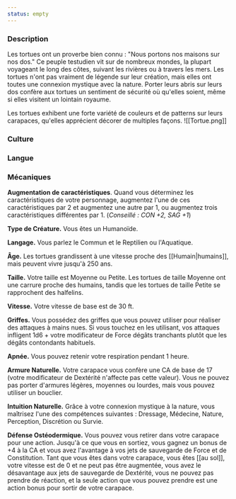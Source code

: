 ```yaml
---
status: empty
---
```

### Description

Les tortues ont un proverbe bien connu : "Nous portons nos maisons sur nos dos." Ce peuple testudien vit sur de nombreux mondes, la plupart voyageant le long des côtes, suivant les rivières ou à travers les mers. Les tortues n'ont pas vraiment de légende sur leur création, mais elles ont toutes une connexion mystique avec la nature. Porter leurs abris sur leurs dos confère aux tortues un sentiment de sécurité où qu'elles soient, même si elles visitent un lointain royaume.

Les tortues exhibent une forte variété de couleurs et de patterns sur leurs carapaces, qu'elles apprécient décorer de multiples façons.
![[Tortue.png]]
### Culture

### Langue

### Mécaniques

**Augmentation de caractéristiques**. Quand vous déterminez les caractéristiques de votre personnage, augmentez l'une de ces caractéristiques par 2 et augmentez une autre par 1, ou augmentez trois caractéristiques différentes par 1. (*Conseillé : CON +2, SAG +1*)

**Type de Créature.** Vous êtes un Humanoïde.

**Langage.** Vous parlez le Commun et le Reptilien ou l'Aquatique.

**Âge.** Les tortues grandissent à une vitesse proche des [[Humain|humains]], mais peuvent vivre jusqu'à 250 ans.

**Taille.** Votre taille est Moyenne ou Petite. Les tortues de taille Moyenne ont une carrure proche des humains, tandis que les tortues de taille Petite se rapprochent des halfelins.

**Vitesse.** Votre vitesse de base est de 30 ft.

**Griffes.** Vous possédez des griffes que vous pouvez utiliser pour réaliser des attaques à mains nues. Si vous touchez en les utilisant, vos attaques infligent 1d6 + votre modificateur de Force dégâts tranchants plutôt que les dégâts contondants habituels.

**Apnée.** Vous pouvez retenir votre respiration pendant 1 heure.

**Armure Naturelle.** Votre carapace vous confère une CA de base de 17 (votre modificateur de Dextérité n'affecte pas cette valeur). Vous ne pouvez pas porter d'armures légères, moyennes ou lourdes, mais vous pouvez utiliser un bouclier.

**Intuition Naturelle.** Grâce à votre connexion mystique à la nature, vous maîtrisez l'une des compétences suivantes : Dressage, Médecine, Nature, Perception, Discrétion ou Survie.

**Défense Ostéodermique.** Vous pouvez vous retirer dans votre carapace pour une action. Jusqu'à ce que vous en sortiez, vous gagnez un bonus de +4 à la CA et vous avez l'avantage à vos jets de sauvegarde de Force et de Constitution. Tant que vous êtes dans votre carapace, vous êtes [[au sol]], votre vitesse est de 0 et ne peut pas être augmentée, vous avez le désavantage aux jets de sauvegarde de Dextérité, vous ne pouvez pas prendre de réaction, et la seule action que vous pouvez prendre est une action bonus pour sortir de votre carapace.
